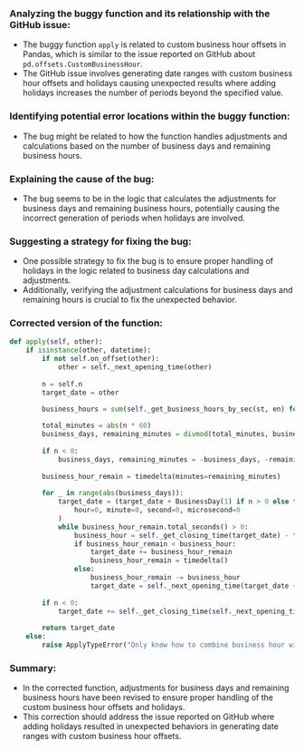 ### Analyzing the buggy function and its relationship with the GitHub issue:
- The buggy function `apply` is related to custom business hour offsets in Pandas, which is similar to the issue reported on GitHub about `pd.offsets.CustomBusinessHour`.
- The GitHub issue involves generating date ranges with custom business hour offsets and holidays causing unexpected results where adding holidays increases the number of periods beyond the specified value.

### Identifying potential error locations within the buggy function:
- The bug might be related to how the function handles adjustments and calculations based on the number of business days and remaining business hours.

### Explaining the cause of the bug:
- The bug seems to be in the logic that calculates the adjustments for business days and remaining business hours, potentially causing the incorrect generation of periods when holidays are involved.

### Suggesting a strategy for fixing the bug:
- One possible strategy to fix the bug is to ensure proper handling of holidays in the logic related to business day calculations and adjustments.
- Additionally, verifying the adjustment calculations for business days and remaining hours is crucial to fix the unexpected behavior.

### Corrected version of the function:
```python
def apply(self, other):
    if isinstance(other, datetime):
        if not self.on_offset(other):
            other = self._next_opening_time(other)
        
        n = self.n
        target_date = other

        business_hours = sum(self._get_business_hours_by_sec(st, en) for st, en in zip(self.start, self.end))
        
        total_minutes = abs(n * 60)
        business_days, remaining_minutes = divmod(total_minutes, business_hours // 60)
        
        if n < 0:
            business_days, remaining_minutes = -business_days, -remaining_minutes
        
        business_hour_remain = timedelta(minutes=remaining_minutes)
        
        for _ in range(abs(business_days)):
            target_date = (target_date + BusinessDay(1) if n > 0 else target_date - BusinessDay(1)).replace(
                hour=0, minute=0, second=0, microsecond=0
            )
            while business_hour_remain.total_seconds() > 0:
                business_hour = self._get_closing_time(target_date) - target_date
                if business_hour_remain < business_hour:
                    target_date += business_hour_remain
                    business_hour_remain = timedelta()
                else:
                    business_hour_remain -= business_hour
                    target_date = self._next_opening_time(target_date + business_hour)
        
        if n < 0:
            target_date += self._get_closing_time(self._next_opening_time(target_date + business_hour)) - target_date
        
        return target_date
    else:
        raise ApplyTypeError("Only know how to combine business hour with datetime")
```

### Summary:
- In the corrected function, adjustments for business days and remaining business hours have been revised to ensure proper handling of the custom business hour offsets and holidays.
- This correction should address the issue reported on GitHub where adding holidays resulted in unexpected behaviors in generating date ranges with custom business hour offsets.